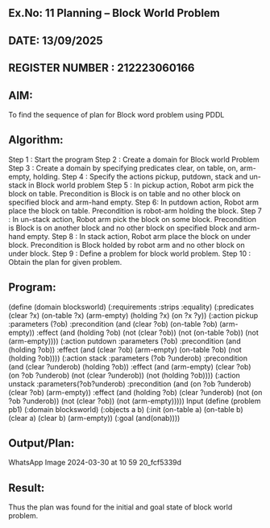 ## Ex.No: 11 Planning – Block World Problem
## DATE: 13/09/2025
## REGISTER NUMBER : 212223060166
## AIM:
To find the sequence of plan for Block word problem using PDDL

## Algorithm:
Step 1 : Start the program
Step 2 : Create a domain for Block world Problem
Step 3 : Create a domain by specifying predicates clear, on table, on, arm-empty, holding.
Step 4 : Specify the actions pickup, putdown, stack and un-stack in Block world problem
Step 5 : In pickup action, Robot arm pick the block on table. Precondition is Block is on table and no other block on specified block and arm-hand empty.
Step 6: In putdown action, Robot arm place the block on table. Precondition is robot-arm holding the block.
Step 7 : In un-stack action, Robot arm pick the block on some block. Precondition is Block is on another block and no other block on specified block and arm-hand empty.
Step 8 : In stack action, Robot arm place the block on under block. Precondition is Block holded by robot arm and no other block on under block.
Step 9 : Define a problem for block world problem.
Step 10 : Obtain the plan for given problem.

## Program:
(define (domain blocksworld)
(:requirements :strips :equality)
(:predicates (clear ?x)
             (on-table ?x)
             (arm-empty)
             (holding ?x)
             (on ?x ?y))
(:action pickup
  :parameters (?ob)
  :precondition (and (clear ?ob) (on-table ?ob) (arm-empty))
  :effect (and (holding ?ob) (not (clear ?ob)) (not (on-table ?ob)) 
               (not (arm-empty))))
(:action putdown
  :parameters  (?ob)
  :precondition (and (holding ?ob))
  :effect (and (clear ?ob) (arm-empty) (on-table ?ob) 
               (not (holding ?ob))))
(:action stack
  :parameters  (?ob ?underob)
  :precondition (and  (clear ?underob) (holding ?ob))
  :effect (and (arm-empty) (clear ?ob) (on ?ob ?underob)
               (not (clear ?underob)) (not (holding ?ob))))
(:action unstack
  :parameters(?ob?underob)
  :precondition (and (on ?ob ?underob) (clear ?ob) (arm-empty))
  :effect (and (holding ?ob) (clear ?underob)
               (not (on ?ob ?underob)) (not (clear ?ob)) (not (arm-empty)))))
Input
(define (problem pb1)
   (:domain blocksworld)
   (:objects a b)
   (:init (on-table a) (on-table b)  (clear a)  (clear b) (arm-empty))
   (:goal (and(onab))))
## Output/Plan:
WhatsApp Image 2024-03-30 at 10 59 20_fcf5339d

## Result:
Thus the plan was found for the initial and goal state of block world problem.
